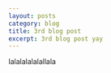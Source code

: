 ```yaml
---
layout: posts
category: blog
title: 3rd blog post
excerpt: 3rd blog post yay
---
```


lalalalalalallala
